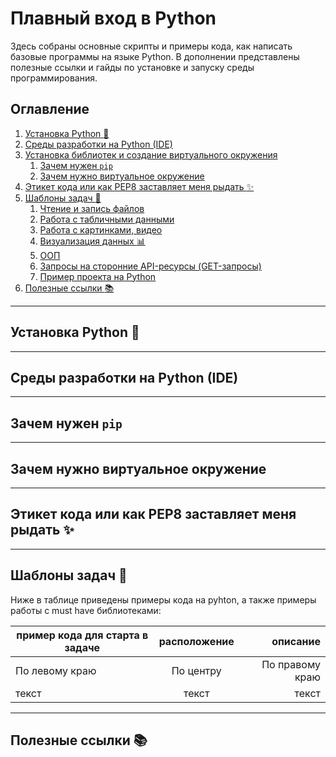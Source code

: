# Плавный вход в Python
Здесь собраны основные скрипты и примеры кода, как написать базовые программы на языке Python. В дополнении представлены полезные ссылки и гайды по установке и запуску среды программирования. 

## Оглавление

1. [Установка Python :hatching_chick:](#install-python)
2. [Среды разработки на Python (IDE)](#IDE)
3. [Установка библиотек и создание виртуального окружения](#pip-venv)
    1. [Зачем нужен ```pip```](#pip)
    2. [Зачем нужно виртуальное окружение](#venv)
4. [Этикет кода или как PEP8 заставляет меня рыдать :sparkles:](#Использование-эмодзи-emoji)
5. [Шаблоны задач :newspaper:](#templates)
    1. [Чтение и запись файлов](#read-write-file)
    2. [Работа с табличными данными](#table-data)
    3. [Работа с картинками, видео](#image-data)
    4. [Визуализация данных :bar_chart:](#plots)
    5. [ООП](#oop)
    6. [Запросы на сторонние API-ресурсы (GET-запросы)](#requests)
    7. [Пример проекта на Python](#py-progect)
6. [Полезные ссылки :books:](#ok-links)
    
____
## Установка Python :hatching_chick:

____
## Среды разработки на Python (IDE)

____
## Зачем нужен ```pip```

____
## Зачем нужно виртуальное окружение

____
## Этикет кода или как PEP8 заставляет меня рыдать :sparkles:

____
## Шаблоны задач :newspaper:

Ниже в таблице приведены примеры кода на pyhton, а также примеры работы с must have библиотеками:

| пример кода для старта в задаче | расположение | описание |
|----------------|:---------:|----------------:|
| По левому краю | По центру | По правому краю |
| текст | текст | текст |
____
## Полезные ссылки :books: